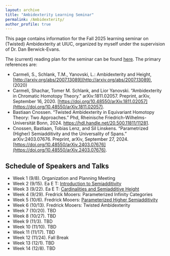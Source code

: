 ```yaml
---
layout: archive
title: "Ambidexterity Learning Seminar"
permalink: /Ambidexterity/
author_profile: true
---
```


This page contains information for the Fall 2025 learning seminar on (Twisted) Ambidexterity at UIUC, organized by myself under the supervision of Dr. Dan Berwick-Evans.

The (current) reading plan for the seminar can be found <a href="/files/FirstDraftOfAmbidexterityReadingPlan.pdf" class="image fit">here</a>. The primary references are:
 * Carmeli, S., Schlank, T.M., Yanovski, L.: Ambidexterity and Height, [http://arxiv.org/abs/2007.13089](http://arxiv.org/abs/2007.13089), (2020)
 * Carmeli, Shachar, Tomer M. Schlank, and Lior Yanovski. “Ambidexterity in Chromatic Homotopy Theory.” arXiv:1811.02057. Preprint, arXiv, September 16, 2020. [https://doi.org/10.48550/arXiv.1811.02057](https://doi.org/10.48550/arXiv.1811.02057).
 * Bastiaan Cnossen. “Twisted Ambidexterity in Equivariant Homotopy Theory: Two Approaches.” Phd, Rheinische Friedrich-Wilhelms-Universität Bonn, 2024. https://hdl.handle.net/20.500.11811/11281.
 * Cnossen, Bastiaan, Tobias Lenz, and Sil Linskens. “Parametrized (Higher) Semiadditivity and the Universality of Spans.” arXiv:2403.07676. Preprint, arXiv, September 27, 2024. [https://doi.org/10.48550/arXiv.2403.07676](https://doi.org/10.48550/arXiv.2403.07676).


## Schedule of Speakers and Talks

 * Week 1 (9/8). Organization and Planning Meeting
 * Week 2 (9/15). Ea E T: <a href="/files/Introduction to Semiadditivity.pdf" class="image fit">Introduction to Semiadditivity</a>
 * Week 3 (9/22). Ea E T: <a href="/files/Cardinalities and Semiadditive Height.pdf" class="image fit">Cardinalities and Semiadditive Height</a>
 * Week 4 (9/29). Fredrick Mooers: Parameterized Infinity Categories
 * Week 5 (10/6). Fredrick Mooers: <a href="/files/Parametrized Higher Category Theory Notes (1).pdf" class="image fit">Parameterized Higher Semiadditivity</a>
 * Week 6 (10/13). Fredrick Mooers: Twisted Ambidexterity
 * Week 7 (10/20). TBD
 * Week 8 (10/27). TBD
 * Week 9 (11/3). TBD
 * Week 10 (11/10). TBD
 * Week 11 (11/17). TBD
 * Week 12 (11/24). Fall Break
 * Week 13 (12/1). TBD
 * Week 14 (12/8). TBD